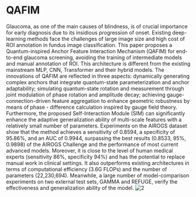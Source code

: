 # QAFIM
Glaucoma, as one of the main causes of blindness, is of crucial importance for early diagnosis due to its insidious progression of onset. Existing deep-learning methods face the challenges of large image size and high cost of ROI annotation in fundus image classification. This paper proposes a Quantum-inspired Anchor Feature Interaction Mechanism (QAFIM) for end-to-end glaucoma screening, avoiding the training of intermediate models and manual annotation of ROI. This architecture is different from the existing mainstream MLP, CNN, Transformer and their hybrid models. The innovations of QAFIM are reflected in three aspects: dynamically generating complex anchors that integrate quantum-state parameterization and anchor adaptability; simulating quantum-state rotation and measurement through joint modulation of phase rotation and amplitude decay; achieving gauge-connection-driven feature aggregation to enhance geometric robustness by means of phase - difference calculation inspired by gauge field theory. Furthermore, the proposed Self-Interaction Module (SIM) can significantly enhance the adaptive generalization ability of multi-scale features with a relatively small number of parameters. Experiments on the AIROGS dataset show that the method achieves a sensitivity of 0.8594, a specificity of 95.86%, and an AUC of 0.9944, surpassing the best results (0.8533, 95%, 0.9898) of the AIROGS Challenge and the performance of most current advanced models. Moreover, it is close to the level of human medical experts (sensitivity 86%, specificity 94%) and has the potential to replace manual work in clinical settings. It also outperforms existing architectures in terms of computational efficiency (3.6G FLOPs) and the number of parameters (22,230,694). Meanwhile, a large number of model-comparison experiments on two external test sets, GAMMA and REFUGE, verify the effectiveness and generalization ability of the model.
![2](https://github.com/user-attachments/assets/1bf9da7b-5126-4789-9718-1c5dc347add4)
